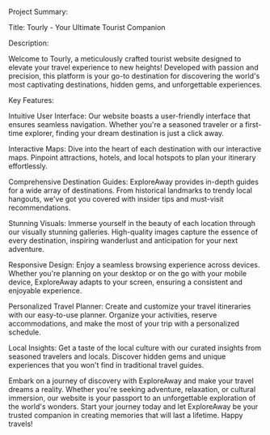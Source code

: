 Project Summary:

Title: Tourly - Your Ultimate Tourist Companion

Description:

Welcome to Tourly, a meticulously crafted tourist website designed to elevate your travel experience to new heights! Developed with passion and precision, this platform is your go-to destination for discovering the world's most captivating destinations, hidden gems, and unforgettable experiences.

Key Features:

Intuitive User Interface: Our website boasts a user-friendly interface that ensures seamless navigation. Whether you're a seasoned traveler or a first-time explorer, finding your dream destination is just a click away.

Interactive Maps: Dive into the heart of each destination with our interactive maps. Pinpoint attractions, hotels, and local hotspots to plan your itinerary effortlessly.

Comprehensive Destination Guides: ExploreAway provides in-depth guides for a wide array of destinations. From historical landmarks to trendy local hangouts, we've got you covered with insider tips and must-visit recommendations.

Stunning Visuals: Immerse yourself in the beauty of each location through our visually stunning galleries. High-quality images capture the essence of every destination, inspiring wanderlust and anticipation for your next adventure.

Responsive Design: Enjoy a seamless browsing experience across devices. Whether you're planning on your desktop or on the go with your mobile device, ExploreAway adapts to your screen, ensuring a consistent and enjoyable experience.

Personalized Travel Planner: Create and customize your travel itineraries with our easy-to-use planner. Organize your activities, reserve accommodations, and make the most of your trip with a personalized schedule.

Local Insights: Get a taste of the local culture with our curated insights from seasoned travelers and locals. Discover hidden gems and unique experiences that you won't find in traditional travel guides.

Embark on a journey of discovery with ExploreAway and make your travel dreams a reality. Whether you're seeking adventure, relaxation, or cultural immersion, our website is your passport to an unforgettable exploration of the world's wonders. Start your journey today and let ExploreAway be your trusted companion in creating memories that will last a lifetime. Happy travels!
